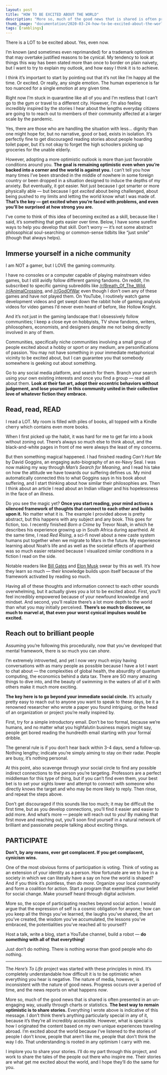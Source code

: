 ```yaml
---
layout: post
title: "HOW TO BE EXCITED ABOUT THE WORLD"
description: "More so, much of the good news that is shared is often presented in an un-engaging way, usually through charts or statistics. The best way to remain optimistic is to share stories."
thumb_image: "documentation/2020-03-24-how-to-be-excited-about-the-world/thumb.jpg"
tags: [ramblings]
---
```


There is a LOT to be excited about. Yes, even now.

I’m known (and sometimes even reprimanded) for a trademark optimism that may overtake justified reasons to be cynical. My tendency to look at things this way has been stated more than once to border on plain naivety, but I want to try to explain my outlook, and how easy I think it is to achieve.

I think it’s important to start by pointing out that it’s not like I’m happy all the time. Or excited. Or really, any single emotion. The human experience is far too nuanced for a single emotion at any given time. 

Right now I’m stuck in quarantine like all of you and I’m restless that I can’t go to the gym or travel to a different city. However, I’m also feeling incredibly inspired by the stories I hear about the lengths everyday citizens are going to to reach out to members of their community affected at a larger scale by the pandemic. 

Yes, there are those who are handling the situation with less… dignity than one might hope for, but no narrative, good or bad, exists in isolation. It’s perfectly fine to get discouraged reading stories about people hoarding toilet paper, but it’s not okay to forget the high schoolers picking up groceries for the unable elderly.

However, adopting a more optimistic outlook is more than just favorable conditions around you. __The goal is remaining optimistic even when you’re backed into a corner and the world is against you.__ I can’t tell you how many times I’ve been stranded in the middle of nowhere in some foreign country or been dropped in a situation designed to induce the depths of my anxiety. But eventually, it got easier. Not just because I got smarter or more physically able — but because I got *excited* about being challenged, about being pushed to my limits and letting the world know what I was made of. __That’s the key — get excited when you’re faced with problems, and even you’ll be surprised at how strong you are.__

I’ve come to think of this idea of becoming excited as a skill, because like I said, it’s something that gets easier over time. Below, I have some surefire ways to help you develop that skill. Don’t worry — it’s not some abstract philosophical soul-searching or common-sense tidbits like “just smile” (though that always helps).

## Immerse yourself in a niche community
I am NOT a gamer, but I LOVE the gaming community.

I have no consoles or a computer capable of playing mainstream video games, but I still avidly follow different gaming fandoms. On reddit, I’m subscribed to specific gaming subreddits like [/r/Breath_Of_The_Wild](https://www.reddit.com/r/Breath_of_the_Wild/), [/r/AnimalCrossing](https://www.reddit.com/r/AnimalCrossing/), and [/r/GodOfWar](https://www.reddit.com/r/GodofWar/) even though I don’t own any of these games and have not played them. On YouTube, I routinely watch game development videos and get swept down the rabbit hole of gaming analysis videos for video games I’d never even heard of before, like Hollow Knight.

And it’s not just in the gaming landscape that I obsessively follow communities; I keep a close eye on hobbyists, TV show fandoms, writers, philosophers, economists, and designers despite me not being directly involved in any of them.

Communities, specifically niche communities involving a small group of people excited about a hobby or sport or any medium, are personifications of passion. You may not have something in your immediate metaphorical vicinity to be excited about, but I can guarantee you that somebody somewhere is geeking out about something.

Go to any social media platform, and search for them. Branch your search using your own existing interests and once you find a group — read all about them. __Look at their fan art, adopt their eccentric behaviors without judgement, and lose yourself in this community united in their collective love of whatever fiction they embrace.__

## Read, read, READ
I read a LOT. My room is filled with piles of books, all topped with a Kindle cherry which contains even more books. 

When I first picked up the habit, it was hard for me to get far into a book without zoning out. There’s always so much else to think about, and the black-and-white pages in front of me were always the least of my concerns.

But then something magical happened. I had finished reading *Can’t Hurt Me* by David Goggins, an engaging auto-biography of an ex-Navy Seal. I was now making my way through *Man’s Search for Meaning*, and I read his take on how the attitude we have towards our suffering defines us. My mind automatically connected this to what Goggins says in his book about suffering, and I start thinking about how similar their philosophies are. Then I think about an article I read about an Indian villager and his hopelessness in the face of an illness.

Do you see the magic yet? __Once you start reading, your mind actives a silenced framework of thoughts that connect to each other and builds upon it.__ No matter what it is. The example I provided above is pretty abstract, but this happens with any subject and any book. This goes for fiction, too. I recently finished *Born a Crime* by Trevor Noah, in which he describes his experience growing up in South Africa during apartheid. At the same time, I read *Red Rising*, a sci-fi novel about a new caste system humans put together when we migrate to Mars in the future. My experience learning about Noah’s life and as well as the societal effects of apartheid was so much easier retained because I visualized similar conditions in a fiction I read on the side.

Notable readers like [Bill Gates](https://www.youtube.com/watch?v=eTFy8RnUkoU) and [Elon Musk](https://www.reddit.com/r/IAmA/comments/2rgsan/i_am_elon_musk_ceocto_of_a_rocket_company_ama/cnfre0a?utm_source=share&utm_medium=web2x) swear by this as well. It’s how they learn so much — their knowledge builds upon itself because of the framework activated by reading so much.

Having all of these thoughts and information connect to each other sounds overwhelming, but it actually gives you a lot to be excited about. First, you’ll feel incredibly empowered because of your newfound knowledge and mindset. And second, you’ll realize there’s a lot more depth to the world than what you may initially perceived. __There’s so much to discover, so much to marvel at, that even your worst cynical impulses would be excited.__

## Reach out to brilliant people
Assuming you’re following this procedurally, now that you’ve developed that mental framework, there is so much you can *share*. 

I’m extremely introverted, and yet I now very much enjoy having conversations with as many people as possible because I have a lot I want to chat about — the complexities of global health, the absurdity of quantum computing, the economics behind a data tax. There are SO many amazing things to dive into, and the beauty of swimming in the waters of all of it with others make it much more exciting.

__The key here is to go beyond your immediate social circle.__ It’s actually pretty easy to reach out to anyone you want to speak to these days, be it a renowned researcher who wrote a paper you found intriguing, or the head of an organization or project you’re really inspired by. 

First, try for a simple introductory email. Don’t be too formal, because we’re humans, and no matter what you highfalutin business majors might say, people get bored reading the hundredth email starting with your formal dribble. 

The general rule is if you don’t hear back within 3-4 days, send a follow-up. Nothing lengthy; indicate you’re simply aiming to stay on their radar. People are busy, it’s nothing personal.

At this point, also scavenge through your social circle to find any possible indirect connections to the person you’re targeting. Professors are a perfect middleman for this type of thing, but if you can’t find even them, your best bet is to set your sights lower and attempt to connect with someone who directly knows the target and who may be more likely to reply. Then rinse, and repeat the steps above.

Don’t get discouraged if this sounds like too much; it may be difficult the first time, but as you develop connections, you’ll find it easier and easier to add more. And what’s more — people will reach out to *you*! By making that first move and reaching out, you’ll soon find yourself in a natural network of brilliant and passionate people talking about exciting things.

## PARTICIPATE
__Don’t, by any means, ever get complacent. If you get complacent, cynicism wins.__

One of the most obvious forms of participation is voting. Think of voting as an extension of your identity as a person. How fortunate are we to live in a society in which we can literally have a say on how the world is shaped? And if you think it’s pointless, then *do more*. Organize your local community and form a coalition for action. Start a program that exemplifies your belief for social change. Make yourself heard through digital activism.

More so, the scope of participating reaches beyond social action. I would argue that the expression of self is a cosmic obligation for anyone; how can you keep all the things you’ve learned, the laughs you’ve shared, the art you’ve created, the wisdom you’ve accumulated, the lessons you’ve embraced, the potentialities you’ve reached all to yourself?

Host a talk, write a blog, start a YouTube channel, build a robot — __do *something* with all of that everything!__

Just don’t do nothing. There is nothing worse than good people who do nothing.

---

The *Here’s To Life* project was started with these principles in mind. It’s completely understandable how difficult it is to be optimistic when everything you hear is negative. The nature of media, however, is inconsistent with the nature of good news. Progress occurs over a period of time, and the news reports on what happens *now*. 

More so, much of the good news that is shared is often presented in an un-engaging way, usually through charts or statistics.  __The best way to remain optimistic is to share stories.__ Everything I wrote above is indicative of this message. I don’t think there’s anything particularly special in any of it, because it’s they’re all incredibly accessible. However, what is special is how I originated the content based on my own unique experiences traveling abroad. I’m excited about the world because I’ve listened to the stories of people I don’t know, people that aren’t like me, people that don’t think the way I do. That understanding is rooted in any optimism I carry with me. 

I implore you to share your stories. I’ll do my part through this project, and work to share the tales of the people out there who inspire me. Their stories are what get me excited about the world, and I hope they’ll do the same for you. 